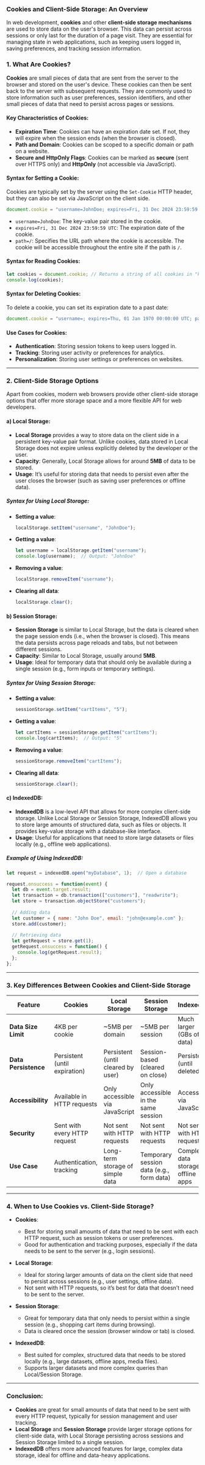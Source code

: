 ### Cookies and Client-Side Storage: An Overview

In web development, **cookies** and other **client-side storage mechanisms** are used to store data on the user's browser. This data can persist across sessions or only last for the duration of a page visit. They are essential for managing state in web applications, such as keeping users logged in, saving preferences, and tracking session information.

### 1. **What Are Cookies?**

**Cookies** are small pieces of data that are sent from the server to the browser and stored on the user's device. These cookies can then be sent back to the server with subsequent requests. They are commonly used to store information such as user preferences, session identifiers, and other small pieces of data that need to persist across pages or sessions.

#### Key Characteristics of Cookies:
- **Expiration Time**: Cookies can have an expiration date set. If not, they will expire when the session ends (when the browser is closed).
- **Path and Domain**: Cookies can be scoped to a specific domain or path on a website.
- **Secure and HttpOnly Flags**: Cookies can be marked as **secure** (sent over HTTPS only) and **HttpOnly** (not accessible via JavaScript).

#### Syntax for Setting a Cookie:

Cookies are typically set by the server using the `Set-Cookie` HTTP header, but they can also be set via JavaScript on the client side.

```javascript
document.cookie = "username=JohnDoe; expires=Fri, 31 Dec 2024 23:59:59 UTC; path=/";
```

- `username=JohnDoe`: The key-value pair stored in the cookie.
- `expires=Fri, 31 Dec 2024 23:59:59 UTC`: The expiration date of the cookie.
- `path=/`: Specifies the URL path where the cookie is accessible. The cookie will be accessible throughout the entire site if the path is `/`.

#### Syntax for Reading Cookies:

```javascript
let cookies = document.cookie; // Returns a string of all cookies in "key=value" format
console.log(cookies);
```

#### Syntax for Deleting Cookies:

To delete a cookie, you can set its expiration date to a past date:

```javascript
document.cookie = "username=; expires=Thu, 01 Jan 1970 00:00:00 UTC; path=/";
```

#### Use Cases for Cookies:
- **Authentication**: Storing session tokens to keep users logged in.
- **Tracking**: Storing user activity or preferences for analytics.
- **Personalization**: Storing user settings or preferences on websites.

---

### 2. **Client-Side Storage Options**

Apart from cookies, modern web browsers provide other client-side storage options that offer more storage space and a more flexible API for web developers.

#### a) **Local Storage**:
- **Local Storage** provides a way to store data on the client side in a persistent key-value pair format. Unlike cookies, data stored in Local Storage does not expire unless explicitly deleted by the developer or the user.
- **Capacity**: Generally, Local Storage allows for around **5MB** of data to be stored.
- **Usage**: It’s useful for storing data that needs to persist even after the user closes the browser (such as saving user preferences or offline data).

##### Syntax for Using Local Storage:
- **Setting a value**:
  ```javascript
  localStorage.setItem("username", "JohnDoe");
  ```

- **Getting a value**:
  ```javascript
  let username = localStorage.getItem("username");
  console.log(username);  // Output: "JohnDoe"
  ```

- **Removing a value**:
  ```javascript
  localStorage.removeItem("username");
  ```

- **Clearing all data**:
  ```javascript
  localStorage.clear();
  ```

#### b) **Session Storage**:
- **Session Storage** is similar to Local Storage, but the data is cleared when the page session ends (i.e., when the browser is closed). This means the data persists across page reloads and tabs, but not between different sessions.
- **Capacity**: Similar to Local Storage, usually around **5MB**.
- **Usage**: Ideal for temporary data that should only be available during a single session (e.g., form inputs or temporary settings).

##### Syntax for Using Session Storage:
- **Setting a value**:
  ```javascript
  sessionStorage.setItem("cartItems", "5");
  ```

- **Getting a value**:
  ```javascript
  let cartItems = sessionStorage.getItem("cartItems");
  console.log(cartItems);  // Output: "5"
  ```

- **Removing a value**:
  ```javascript
  sessionStorage.removeItem("cartItems");
  ```

- **Clearing all data**:
  ```javascript
  sessionStorage.clear();
  ```

#### c) **IndexedDB**:
- **IndexedDB** is a low-level API that allows for more complex client-side storage. Unlike Local Storage or Session Storage, IndexedDB allows you to store large amounts of structured data, such as files or objects. It provides key-value storage with a database-like interface.
- **Usage**: Useful for applications that need to store large datasets or files locally (e.g., offline web applications).

##### Example of Using IndexedDB:

```javascript
let request = indexedDB.open("myDatabase", 1);  // Open a database

request.onsuccess = function(event) {
  let db = event.target.result;
  let transaction = db.transaction(["customers"], "readwrite");
  let store = transaction.objectStore("customers");
  
  // Adding data
  let customer = { name: "John Doe", email: "john@example.com" };
  store.add(customer);
  
  // Retrieving data
  let getRequest = store.get(1);
  getRequest.onsuccess = function() {
    console.log(getRequest.result);
  };
};
```

---

### 3. **Key Differences Between Cookies and Client-Side Storage**

| Feature                | **Cookies**                        | **Local Storage**                  | **Session Storage**                | **IndexedDB**                         |
|------------------------|------------------------------------|------------------------------------|------------------------------------|---------------------------------------|
| **Data Size Limit**     | 4KB per cookie                    | ~5MB per domain                    | ~5MB per session                   | Much larger (GBs of data)             |
| **Data Persistence**    | Persistent (until expiration)      | Persistent (until cleared by user) | Session-based (cleared on close)   | Persistent (until deleted)            |
| **Accessibility**       | Available in HTTP requests         | Only accessible via JavaScript     | Only accessible in the same session| Accessible via JavaScript             |
| **Security**            | Sent with every HTTP request       | Not sent with HTTP requests        | Not sent with HTTP requests        | Not sent with HTTP requests           |
| **Use Case**            | Authentication, tracking           | Long-term storage of simple data   | Temporary session data (e.g., form data) | Complex data storage, offline apps    |

---

### 4. **When to Use Cookies vs. Client-Side Storage?**

- **Cookies**:
  - Best for storing small amounts of data that need to be sent with each HTTP request, such as session tokens or user preferences.
  - Good for authentication and tracking purposes, especially if the data needs to be sent to the server (e.g., login sessions).

- **Local Storage**:
  - Ideal for storing larger amounts of data on the client side that need to persist across sessions (e.g., user settings, offline data).
  - Not sent with HTTP requests, so it’s best for data that doesn’t need to be sent to the server.

- **Session Storage**:
  - Great for temporary data that only needs to persist within a single session (e.g., shopping cart items during browsing).
  - Data is cleared once the session (browser window or tab) is closed.

- **IndexedDB**:
  - Best suited for complex, structured data that needs to be stored locally (e.g., large datasets, offline apps, media files).
  - Supports larger datasets and more complex queries than Local/Session Storage.

---

### Conclusion:

- **Cookies** are great for small amounts of data that need to be sent with every HTTP request, typically for session management and user tracking.
- **Local Storage** and **Session Storage** provide larger storage options for client-side data, with Local Storage persisting across sessions and Session Storage limited to a single session.
- **IndexedDB** offers more advanced features for large, complex data storage, ideal for offline and data-heavy applications.

